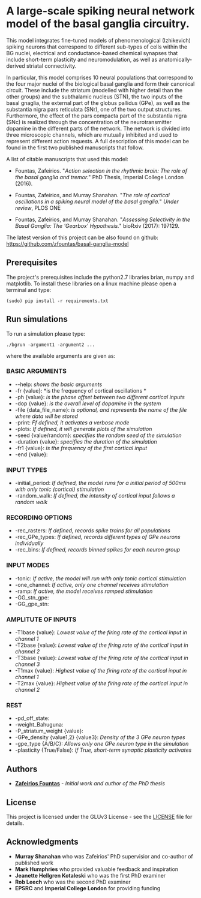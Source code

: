 # A large-scale spiking neural network model of the basal ganglia circuitry. 

This model integrates fine-tuned models of phenomenological (Izhikevich) spiking neurons that correspond to different sub-types of cells within the BG nuclei, electrical and conductance-based chemical synapses that include short-term plasticity and neuromodulation, as well as anatomically-derived striatal connectivity. 

In particular, this model comprises 10 neural populations that correspond to the four major nuclei of the biological basal ganglia and form their canonical circuit. These include the striatum (modelled with higher detail than the other groups) and the subthalamic nucleus (STN), the two inputs of the basal gnaglia, the external part of the globus pallidus (GPe), as well as the substantia nigra pars reticulata (SNr), one of the two output structures. Furthermore, the effect of the pars compacta part of the substantia nigra (SNc) is realized through the concentration of the neurotransmitter dopamine in the different parts of the network. The network is divided into three microscopic channels, which are mutually inhibited and used to represent different action requests. A full description of this model can be found in the first two published manuscripts that follow.

A list of citable manuscripts that used this model:

* Fountas, Zafeirios. "*Action selection in the rhythmic brain: The role of the basal ganglia and tremor.*" PhD Thesis, Imperial College London (2016).

* Fountas, Zafeirios, and Murray Shanahan. "*The role of cortical oscillations in a spiking neural model of the basal ganglia.*" *Under review*, PLOS ONE

* Fountas, Zafeirios, and Murray Shanahan. "*Assessing Selectivity in the Basal Ganglia: The 'Gearbox' Hypothesis.*" bioRxiv (2017): 197129.

The latest version of this project can be also found on github: https://github.com/zfountas/basal-ganglia-model



## Prerequisites

The project's prerequisites include the python2.7 libraries brian, numpy and matplotlib. To install these libraries on a linux machine please open a terminal and type:

```
(sudo) pip install -r requirements.txt
```


## Run simulations

To run a simulation please type:

```
./bgrun -argument1 -argument2 ...
```

where the available arguments are given as:

### BASIC ARGUMENTS
* --help: *shows the basic arguments*
* -fr {value}: *is the frequency of cortical oscillations *
* -ph {value}: *is the phase offset between two different cortical inputs*
* -dop {value}: *is the overall level of dopamine in the system*
* -file {data_file_name}: *is optional, and represents the name of the file where data will be stored*
* -print: *Ff defined, it activates a verbose mode*
* -plots: *If defined, it will generate plots of the simulation*
* -seed {value/random}: *specifies the random seed of the simulation*
* -duration {value}: *specifies the duration of the simulation*
* -fr1 {value}: *is the frequency of the first cortical input*
* -end {value}:

### INPUT TYPES 
* -initial_period: *If defined, the model runs for a initial period of 500ms with only tonic (cortical) stimulation*
* -random_walk: *If defined, the intensity of cortical input follows a random walk*

### RECORDING OPTIONS 
* -rec_rasters: *If defined, records spike trains for all populations*
* -rec_GPe_types: *If defined, records different types of GPe neurons individually*
* -rec_bins: *If defined, records binned spikes for each neuron group*

### INPUT MODES 
* -tonic: *If active, the model will run with only tonic cortical stimulation*
* -one_channel: *If active, only one channel receives stimulation*
* -ramp: *If active, the model receives ramped stimulation*
* -GG_stn_gpe:
* -GG_gpe_stn:

### AMPLITUTE OF INPUTS 
* -T1base {value}: *Lowest value of the firing rate of the cortical input in channel 1*
* -T2base {value}: *Lowest value of the firing rate of the cortical input in channel 2*
* -T3base {value}: *Lowest value of the firing rate of the cortical input in channel 3*
* -T1max {value}: *Highest value of the firing rate of the cortical input in channel 1*
* -T2max {value}: *Highest value of the firing rate of the cortical input in channel 2*

### REST 
* -pd_off_state:
* -weight_Bahuguna:
* -P_striatum_weight {value}:
* -GPe_density {value1,2} {value3}: *Density of the 3 GPe neuron types*
* -gpe_type {A/B/C}: *Allows only one GPe neuron type in the simulation*
* -plasticity {True/False}: *If True, short-term synaptic plasticity activates*


## Authors

* **[Zafeirios Fountas](https://www.doc.ic.ac.uk/~zf509/)** - *Initial work and author of the PhD thesis*


## License

This project is licensed under the GLUv3 License - see the [LICENSE](LICENSE) file for details.


## Acknowledgments

* **Murray Shanahan** who was Zafeirios' PhD supervisior and co-author of published work
* **Mark Humphries** who provided valuable feedback and inspiration
* **Jeanette Hellgren Kotaleski** who was the first PhD examiner
* **Rob Leech** who was the second PhD examiner
* **EPSRC** and **Imperial College London** for providing funding






















